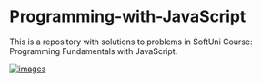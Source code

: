 # Programming-with-JavaScript
This is a repository with solutions to problems in SoftUni Course: Programming Fundamentals with JavaScript.

<a href="https://softuni.bg/certificates/details/191075/b2028f1c"> ![images](https://softuni.bg/Files/Courses/20.07-kids-html-and-css-sites.jpg) </a>


